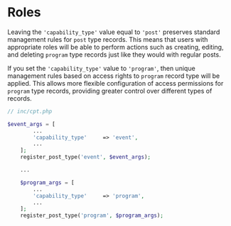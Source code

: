 # Roles

Leaving the `'capability_type'` value equal to `'post'` preserves standard management rules for `post` type records. 
This means that users with appropriate roles will be able to perform actions such as creating, editing, and deleting `program` type records just like they would with regular posts.

If you set the `'capability_type'` value to `'program'`, then unique management rules based on access rights to `program` record type will be applied. This allows more flexible configuration of access permissions for `program` type records, providing greater control over different types of records.

```php
// inc/cpt.php

$event_args = [
        ...
        'capability_type'     => 'event',
        ...
    ];
    register_post_type('event', $event_args);

    ...

    $program_args = [
        ...
        'capability_type'     => 'program',
        ...
    ];
    register_post_type('program', $program_args);

```